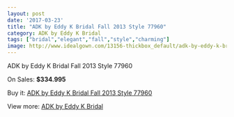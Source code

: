 ```yaml
---
layout: post
date: '2017-03-23'
title: "ADK by Eddy K Bridal Fall 2013 Style 77960"
category: ADK by Eddy K Bridal
tags: ["bridal","elegant","fall","style","charming"]
image: http://www.idealgown.com/13156-thickbox_default/adk-by-eddy-k-bridal-fall-2013-style-77960.jpg
---
```

ADK by Eddy K Bridal Fall 2013 Style 77960

On Sales: **$334.995**
<a href="https://www.idealgown.com/en/adk-by-eddy-k-bridal/5291-adk-by-eddy-k-bridal-fall-2013-style-77960.html"><amp-img layout="responsive" width="600" height="600" src="//www.idealgown.com/13156-thickbox_default/adk-by-eddy-k-bridal-fall-2013-style-77960.jpg" alt="ADK by Eddy K Bridal Fall 2013 Style 77960 0" /></a>
<a href="https://www.idealgown.com/en/adk-by-eddy-k-bridal/5291-adk-by-eddy-k-bridal-fall-2013-style-77960.html"><amp-img layout="responsive" width="600" height="600" src="//www.idealgown.com/13157-thickbox_default/adk-by-eddy-k-bridal-fall-2013-style-77960.jpg" alt="ADK by Eddy K Bridal Fall 2013 Style 77960 1" /></a>

Buy it: [ADK by Eddy K Bridal Fall 2013 Style 77960](https://www.idealgown.com/en/adk-by-eddy-k-bridal/5291-adk-by-eddy-k-bridal-fall-2013-style-77960.html "ADK by Eddy K Bridal Fall 2013 Style 77960")

View more: [ADK by Eddy K Bridal](https://www.idealgown.com/en/73-adk-by-eddy-k-bridal "ADK by Eddy K Bridal")